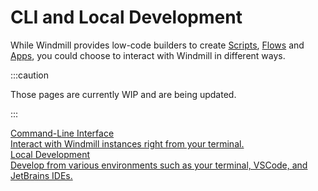 # CLI and Local Development

While Windmill provides low-code builders to create [Scripts](../getting_started/0_scripts_quickstart/1_typescript_quickstart/index.md), [Flows](../getting_started/6_flows_quickstart/index.md) and [Apps](../getting_started/7_apps_quickstart/index.md), you could choose to interact with Windmill in different ways.

:::caution

Those pages are currently WIP and are being updated.

:::

<div class="text-xl mb-2 font-semibold"></div>
<div class="grid grid-cols-2 gap-2 mb-4">
    <a href="/docs/advanced/cli" class="rounded-md p-6 border border-gray-200 hover:border-blue-500 transition-all cursor-pointer flex flex-col gap-2 !no-underline" target="_blank">
      <div class="text-lg font-semibold text-gray-900">Command-Line Interface</div>
      <div class="text-sm text-gray-500">Interact with Windmill instances right from your terminal.</div>
    </a>
    <a href="/docs/advanced/local_development" class="rounded-md p-6 border border-gray-200 hover:border-blue-500 transition-all cursor-pointer flex flex-col gap-2 !no-underline" target="_blank">
      <div class="text-lg font-semibold text-gray-900">Local Development</div>
      <div class="text-sm text-gray-500">Develop from various environments such as your terminal, VSCode, and JetBrains IDEs.</div>
    </a>
</div>